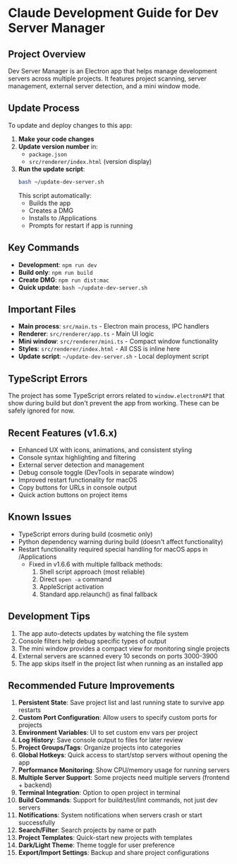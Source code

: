 # Claude Development Guide for Dev Server Manager

## Project Overview
Dev Server Manager is an Electron app that helps manage development servers across multiple projects. It features project scanning, server management, external server detection, and a mini window mode.

## Update Process
To update and deploy changes to this app:

1. **Make your code changes**
2. **Update version number** in:
   - `package.json`
   - `src/renderer/index.html` (version display)
3. **Run the update script**:
   ```bash
   bash ~/update-dev-server.sh
   ```
   This script automatically:
   - Builds the app
   - Creates a DMG
   - Installs to /Applications
   - Prompts for restart if app is running

## Key Commands
- **Development**: `npm run dev`
- **Build only**: `npm run build`
- **Create DMG**: `npm run dist:mac`
- **Quick update**: `bash ~/update-dev-server.sh`

## Important Files
- **Main process**: `src/main.ts` - Electron main process, IPC handlers
- **Renderer**: `src/renderer/app.ts` - Main UI logic
- **Mini window**: `src/renderer/mini.ts` - Compact window functionality
- **Styles**: `src/renderer/index.html` - All CSS is inline here
- **Update script**: `~/update-dev-server.sh` - Local deployment script

## TypeScript Errors
The project has some TypeScript errors related to `window.electronAPI` that show during build but don't prevent the app from working. These can be safely ignored for now.

## Recent Features (v1.6.x)
- Enhanced UX with icons, animations, and consistent styling
- Console syntax highlighting and filtering
- External server detection and management
- Debug console toggle (DevTools in separate window)
- Improved restart functionality for macOS
- Copy buttons for URLs in console output
- Quick action buttons on project items

## Known Issues
- TypeScript errors during build (cosmetic only)
- Python dependency warning during build (doesn't affect functionality)
- Restart functionality required special handling for macOS apps in /Applications
  - Fixed in v1.6.6 with multiple fallback methods:
    1. Shell script approach (most reliable)
    2. Direct `open -a` command
    3. AppleScript activation
    4. Standard app.relaunch() as final fallback

## Development Tips
1. The app auto-detects updates by watching the file system
2. Console filters help debug specific types of output
3. The mini window provides a compact view for monitoring single projects
4. External servers are scanned every 10 seconds on ports 3000-3900
5. The app skips itself in the project list when running as an installed app

## Recommended Future Improvements
1. **Persistent State**: Save project list and last running state to survive app restarts
2. **Custom Port Configuration**: Allow users to specify custom ports for projects
3. **Environment Variables**: UI to set custom env vars per project
4. **Log History**: Save console output to files for later review
5. **Project Groups/Tags**: Organize projects into categories
6. **Global Hotkeys**: Quick access to start/stop servers without opening the app
7. **Performance Monitoring**: Show CPU/memory usage for running servers
8. **Multiple Server Support**: Some projects need multiple servers (frontend + backend)
9. **Terminal Integration**: Option to open project in terminal
10. **Build Commands**: Support for build/test/lint commands, not just dev servers
11. **Notifications**: System notifications when servers crash or start successfully
12. **Search/Filter**: Search projects by name or path
13. **Project Templates**: Quick-start new projects with templates
14. **Dark/Light Theme**: Theme toggle for user preference
15. **Export/Import Settings**: Backup and share project configurations